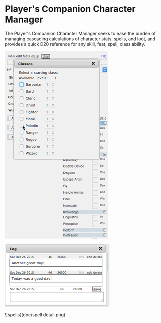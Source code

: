# Player's Companion Character Manager

The Player's Companion Character Manager seeks to ease the burden of managing cascading calculations of character stats, spells, and loot, and provides a quick D20 reference for any skill, feat, spell, class ability.

![demo](charmgr-demo.gif)

![log](doc/log.png)

![spells](doc/spell detail.png)
